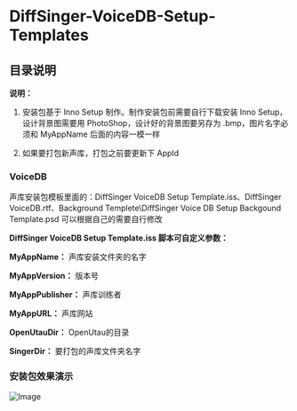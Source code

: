 # DiffSinger-VoiceDB-Setup-Templates
## 目录说明
**说明：** 
1. 安装包基于 Inno Setup 制作。制作安装包前需要自行下载安装 Inno Setup，设计背景图需要用 PhotoShop，设计好的背景图要另存为 .bmp，图片名字必须和 MyAppName 后面的内容一模一样<p>
2. 如果要打包新声库，打包之前要更新下 AppId
### VoiceDB
 声库安装包模板里面的：DiffSinger VoiceDB Setup Template.iss、DiffSinger VoiceDB.rtf、Background Templete\DiffSinger Voice DB Setup Backgound Template.psd 可以根据自己的需要自行修改<p>
 **DiffSinger VoiceDB Setup Template.iss 脚本可自定义参数：**<p>
 **MyAppName：** 声库安装文件夹的名字<p>
 **MyAppVersion：** 版本号<p>
 **MyAppPublisher：** 声库训练者<p>
 **MyAppURL：** 声库网站<p>
 **OpenUtauDir：** OpenUtau的目录<p>
 **SingerDir：** 要打包的声库文件夹名字<p>
### 安装包效果演示
![Image](https://fj.ai-hobbyist.org/aibbs/forum/202404/27/173926p0cy3wjpoovawoow.png)
